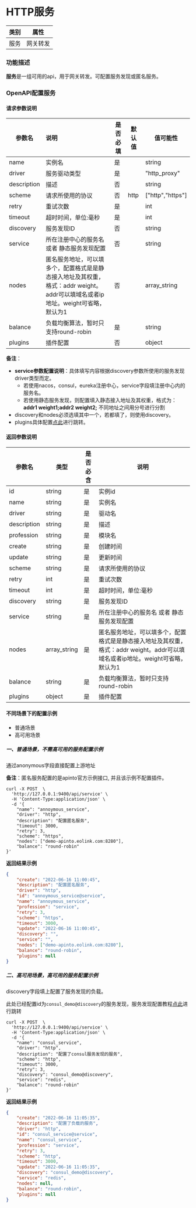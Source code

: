 # HTTP服务


| 类别 | 属性     |
| ---- | -------- |
| 服务 | 网关转发 |



### 功能描述

**服务**是一组可用的api，用于网关转发。可配置服务发现或匿名服务。



### OpenAPI配置服务

#### 请求参数说明


| 参数名              | 说明                                                         | 是否必填 | 默认值 | 值可能性        |
| ------------------- | :----------------------------------------------------------- | -------- | ------ | --------------- |
| name                | 实例名                                                       | 是       |        | string          |
| driver              | 服务驱动类型                                                 | 是       |        | "http_proxy"    |
| description         | 描述                                                         | 否       |        | string          |
| scheme              | 请求所使用的协议                                             | 否       | http   | ["http","https"] |
| retry               | 重试次数                                                     | 是       |        | int             |
| timeout             | 超时时间，单位:毫秒                                          | 是       |        | int             |
| discovery  | 服务发现ID                                                   | 否       |        | string          |
| service           | 所在注册中心的服务名 或者 静态服务发现配置            | 否       |        | string          |
| nodes | 匿名服务地址，可以填多个，配置格式是是静态接入地址及其权重，格式：addr weight。addr可以填域名或者ip地址。weight可省略，默认为1 | 否       |        | array_string    |
| balance | 负载均衡算法，暂时只支持round-robin                          | 是       |        | string          |
| plugins             | 插件配置                                                     | 否       |        | object          |

**备注**：

* **service参数配置说明**：具体填写内容根据discovery参数所使用的服务发现driver类型而定。
  - 若使用nacos，consul，eureka注册中心，service字段填注册中心内的服务名。
  - 若使用静态服务发现，则配置填入静态接入地址及其权重，格式为：**addr1 weight1;addr2 weight2;** 不同地址之间用分号进行分割
* discovery和nodes必须选填其中一个，若都填了，则使用discovery。
* plugins具体配置[点此](/docs/apinto/plugins)进行跳转。

#### 返回参数说明


| 参数名      | 类型         | 是否必含 | 说明                                                         |
| ----------- | ------------ | -------- | ------------------------------------------------------------ |
| id          | string       | 是       | 实例id                                                       |
| name        | string       | 是       | 实例名                                                       |
| driver      | string       | 是       | 驱动名                                                       |
| description | string       | 是       | 描述                                                         |
| profession  | string       | 是       | 模块名                                                       |
| create      | string       | 是       | 创建时间                                                     |
| update      | string       | 是       | 更新时间                                                     |
| scheme      | string       | 是       | 请求所使用的协议                                             |
| retry       | int          | 是       | 重试次数                                                     |
| timeout     | int          | 是       | 超时时间，单位:毫秒                                          |
| discovery   | string       | 是       | 服务发现ID                                                   |
| service     | string       | 是       | 所在注册中心的服务名 或者 静态服务发现配置                   |
| nodes       | array_string | 是       | 匿名服务地址，可以填多个，配置格式是是静态接入地址及其权重，格式：addr weight。addr可以填域名或者ip地址。weight可省略，默认为1 |
| balance     | string       | 是       | 负载均衡算法，暂时只支持round-robin                          |
| plugins     | object       | 是       | 插件配置                                                     |



#### 不同场景下的配置示例

* 普通场景
* 高可用场景



##### 一、普通场景，不需高可用的服务配置示例

通过anonymous字段直接配置上游地址

**备注**：匿名服务配置的是apinto官方示例接口, 并且该示例不配置插件。

```shell
curl -X POST  \
  'http://127.0.0.1:9400/api/service' \
  -H 'Content-Type:application/json' \
  -d '{
	"name": "annoymous_service",
	"driver": "http",
	"description": "配置匿名服务",
	"timeout": 3000,
	"retry": 3,
	"scheme": "https",
	"nodes": ["demo-apinto.eolink.com:8280"],
	"balance": "round-robin"
}'
```

**返回结果示例**

```json
{
	"create": "2022-06-16 11:00:45",
	"description": "配置匿名服务",
	"driver": "http",
	"id": "annoymous_service@service",
	"name": "annoymous_service",
	"profession": "service",
	"retry": 3,
	"scheme": "https",
	"timeout": 3000,
	"update": "2022-06-16 11:00:45",
	"discovery": "",
    "service": "",
    "nodes": ["demo-apinto.eolink.com:8280"],
	"balance": "round-robin",
	"plugins": null
}
```



##### 二、高可用场景，高可用的服务配置示例

discovery字段填上配置了服务发现的负载。

此处已经配置id为`consul_demo@discovery`的服务发现，服务发现配置教程[点此](/docs/apinto/discovery/index.md)进行跳转

```shell
curl -X POST  \
  'http://127.0.0.1:9400/api/service' \
  -H 'Content-Type:application/json' \
  -d '{
	"name": "consul_service",
	"driver": "http",
	"description": "配置了consul服务发现的服务",
	"scheme": "http",
	"timeout": 3000,
	"retry": 3,
	"discovery": "consul_demo@discovery",
	"service": "redis",
	"balance": "round-robin"
}'
```

**返回结果示例**

```json
{
	"create": "2022-06-16 11:05:35",
	"description": "配置了负载的服务",
	"driver": "http",
	"id": "consul_service@service",
	"name": "consul_service",
	"profession": "service",
	"retry": 3,
	"scheme": "http",
	"timeout": 3000,
	"update": "2022-06-16 11:05:35",
	"discovery": "consul_demo@discovery",
    "service": "redis",
	"nodes": null,
    "balance": "round-robin",
	"plugins": null
}
```

